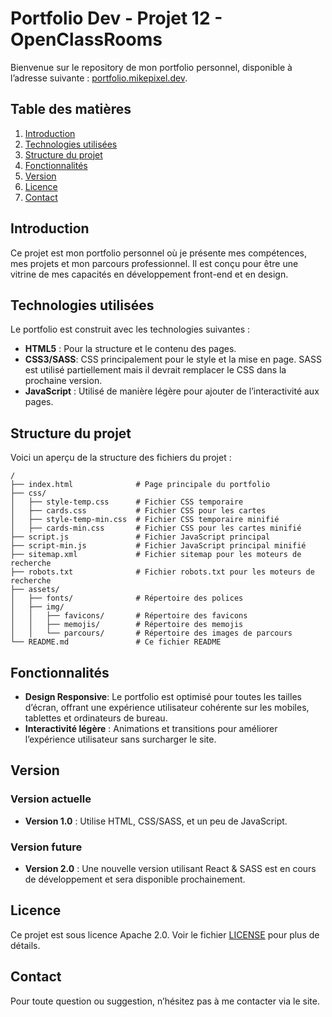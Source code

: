 # Portfolio Dev - Projet 12 - OpenClassRooms

Bienvenue sur le repository de mon portfolio personnel, disponible à l’adresse suivante : [portfolio.mikepixel.dev](https://portfolio.mikepixel.dev/).

## Table des matières

1. [Introduction](#introduction)
2. [Technologies utilisées](#technologies-utilisées)
3. [Structure du projet](#structure-du-projet)
4. [Fonctionnalités](#fonctionnalités)
5. [Version](#version)
6. [Licence](#licence)
7. [Contact](#contact)

## Introduction

Ce projet est mon portfolio personnel où je présente mes compétences, mes projets et mon parcours professionnel. Il est conçu pour être une vitrine de mes capacités en développement front-end et en design.

## Technologies utilisées

Le portfolio est construit avec les technologies suivantes :

- **HTML5** : Pour la structure et le contenu des pages.
- **CSS3/SASS**: CSS principalement pour le style et la mise en page. SASS est utilisé partiellement mais il devrait remplacer le CSS dans la prochaine version.
- **JavaScript** : Utilisé de manière légère pour ajouter de l’interactivité aux pages.

## Structure du projet

Voici un aperçu de la structure des fichiers du projet :

```plaintext
/
├── index.html              # Page principale du portfolio
├── css/
│   ├── style-temp.css      # Fichier CSS temporaire
│   ├── cards.css           # Fichier CSS pour les cartes
│   ├── style-temp-min.css  # Fichier CSS temporaire minifié
│   ├── cards-min.css       # Fichier CSS pour les cartes minifié
├── script.js               # Fichier JavaScript principal
├── script-min.js           # Fichier JavaScript principal minifié
├── sitemap.xml             # Fichier sitemap pour les moteurs de recherche
├── robots.txt              # Fichier robots.txt pour les moteurs de recherche
├── assets/
│   ├── fonts/              # Répertoire des polices
│   ├── img/
│   │   ├── favicons/       # Répertoire des favicons
│   │   ├── memojis/        # Répertoire des memojis
│   │   └── parcours/       # Répertoire des images de parcours
└── README.md               # Ce fichier README
```

## Fonctionnalités

- **Design Responsive**: Le portfolio est optimisé pour toutes les tailles d’écran, offrant une expérience utilisateur cohérente sur les mobiles, tablettes et ordinateurs de bureau.
- **Interactivité légère** : Animations et transitions pour améliorer l’expérience utilisateur sans surcharger le site.

## Version

### Version actuelle

- **Version 1.0** : Utilise HTML, CSS/SASS, et un peu de JavaScript.

### Version future

- **Version 2.0** : Une nouvelle version utilisant React & SASS est en cours de développement et sera disponible prochainement.

## Licence

Ce projet est sous licence Apache 2.0. Voir le fichier [LICENSE](LICENSE.md) pour plus de détails.

## Contact

Pour toute question ou suggestion, n’hésitez pas à me contacter via le site.
